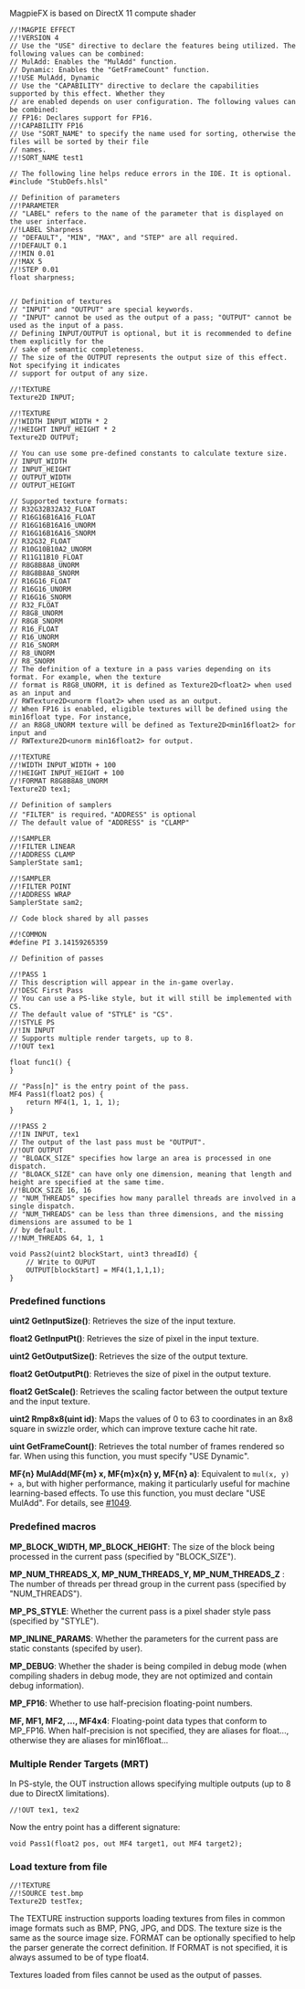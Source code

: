 MagpieFX is based on DirectX 11 compute shader

``` hlsl
//!MAGPIE EFFECT
//!VERSION 4
// Use the "USE" directive to declare the features being utilized. The following values can be combined:
// MulAdd: Enables the "MulAdd" function.
// Dynamic: Enables the "GetFrameCount" function.
//!USE MulAdd, Dynamic
// Use the "CAPABILITY" directive to declare the capabilities supported by this effect. Whether they
// are enabled depends on user configuration. The following values can be combined:
// FP16: Declares support for FP16.
//!CAPABILITY FP16
// Use "SORT_NAME" to specify the name used for sorting, otherwise the files will be sorted by their file
// names.
//!SORT_NAME test1

// The following line helps reduce errors in the IDE. It is optional.
#include "StubDefs.hlsl"

// Definition of parameters
//!PARAMETER
// "LABEL" refers to the name of the parameter that is displayed on the user interface.
//!LABEL Sharpness
// "DEFAULT", "MIN", "MAX", and "STEP" are all required.
//!DEFAULT 0.1
//!MIN 0.01
//!MAX 5
//!STEP 0.01
float sharpness;


// Definition of textures
// "INPUT" and "OUTPUT" are special keywords.
// "INPUT" cannot be used as the output of a pass; "OUTPUT" cannot be used as the input of a pass.
// Defining INPUT/OUTPUT is optional, but it is recommended to define them explicitly for the
// sake of semantic completeness.
// The size of the OUTPUT represents the output size of this effect. Not specifying it indicates
// support for output of any size.

//!TEXTURE
Texture2D INPUT;

//!TEXTURE
//!WIDTH INPUT_WIDTH * 2
//!HEIGHT INPUT_HEIGHT * 2
Texture2D OUTPUT;

// You can use some pre-defined constants to calculate texture size.
// INPUT_WIDTH
// INPUT_HEIGHT
// OUTPUT_WIDTH
// OUTPUT_HEIGHT

// Supported texture formats:
// R32G32B32A32_FLOAT
// R16G16B16A16_FLOAT
// R16G16B16A16_UNORM
// R16G16B16A16_SNORM
// R32G32_FLOAT
// R10G10B10A2_UNORM
// R11G11B10_FLOAT
// R8G8B8A8_UNORM
// R8G8B8A8_SNORM
// R16G16_FLOAT
// R16G16_UNORM
// R16G16_SNORM
// R32_FLOAT
// R8G8_UNORM
// R8G8_SNORM
// R16_FLOAT
// R16_UNORM
// R16_SNORM
// R8_UNORM
// R8_SNORM
// The definition of a texture in a pass varies depending on its format. For example, when the texture
// format is R8G8_UNORM, it is defined as Texture2D<float2> when used as an input and
// RWTexture2D<unorm float2> when used as an output.
// When FP16 is enabled, eligible textures will be defined using the min16float type. For instance,
// an R8G8_UNORM texture will be defined as Texture2D<min16float2> for input and
// RWTexture2D<unorm min16float2> for output.

//!TEXTURE
//!WIDTH INPUT_WIDTH + 100
//!HEIGHT INPUT_HEIGHT + 100
//!FORMAT R8G8B8A8_UNORM
Texture2D tex1;

// Definition of samplers
// "FILTER" is required，"ADDRESS" is optional
// The default value of "ADDRESS" is "CLAMP"

//!SAMPLER
//!FILTER LINEAR
//!ADDRESS CLAMP
SamplerState sam1;

//!SAMPLER
//!FILTER POINT
//!ADDRESS WRAP
SamplerState sam2;

// Code block shared by all passes

//!COMMON
#define PI 3.14159265359

// Definition of passes

//!PASS 1
// This description will appear in the in-game overlay.
//!DESC First Pass
// You can use a PS-like style, but it will still be implemented with CS.
// The default value of "STYLE" is "CS".
//!STYLE PS
//!IN INPUT
// Supports multiple render targets, up to 8.
//!OUT tex1

float func1() {
}

// "Pass[n]" is the entry point of the pass.
MF4 Pass1(float2 pos) {
    return MF4(1, 1, 1, 1);
}

//!PASS 2
//!IN INPUT, tex1
// The output of the last pass must be "OUTPUT".
//!OUT OUTPUT
// "BLOACK_SIZE" specifies how large an area is processed in one dispatch.
// "BLOACK_SIZE" can have only one dimension, meaning that length and height are specified at the same time.
//!BLOCK_SIZE 16, 16
// "NUM_THREADS" specifies how many parallel threads are involved in a single dispatch.
// "NUM_THREADS" can be less than three dimensions, and the missing dimensions are assumed to be 1
// by default.
//!NUM_THREADS 64, 1, 1

void Pass2(uint2 blockStart, uint3 threadId) {
    // Write to OUPUT
    OUTPUT[blockStart] = MF4(1,1,1,1);
}
```

### Predefined functions

**uint2 GetInputSize()**: Retrieves the size of the input texture.

**float2 GetInputPt()**: Retrieves the size of pixel in the input texture.

**uint2 GetOutputSize()**: Retrieves the size of the output texture.

**float2 GetOutputPt()**: Retrieves the size of pixel in the output texture.

**float2 GetScale()**: Retrieves the scaling factor between the output texture and the input texture.

**uint2 Rmp8x8(uint id)**: Maps the values of 0 to 63 to coordinates in an 8x8 square in swizzle order, which can improve texture cache hit rate.

**uint GetFrameCount()**: Retrieves the total number of frames rendered so far. When using this function, you must specify "USE Dynamic".

**MF{n} MulAdd(MF{m} x, MF{m}x{n} y, MF{n} a)**: Equivalent to `mul(x, y) + a`, but with higher performance, making it particularly useful for machine learning-based effects. To use this function, you must declare "USE MulAdd". For details, see [#1049](https://github.com/Blinue/Magpie/pull/1049).


### Predefined macros

**MP_BLOCK_WIDTH, MP_BLOCK_HEIGHT**: The size of the block being processed in the current pass (specified by "BLOCK_SIZE").

**MP_NUM_THREADS_X, MP_NUM_THREADS_Y, MP_NUM_THREADS_Z** : The number of threads per thread group in the current pass (specified by "NUM_THREADS").

**MP_PS_STYLE**: Whether the current pass is a pixel shader style pass (specified by "STYLE").

**MP_INLINE_PARAMS**: Whether the parameters for the current pass are static constants (specifed by user).

**MP_DEBUG**: Whether the shader is being compiled in debug mode (when compiling shaders in debug mode, they are not optimized and contain debug information).

**MP_FP16**: Whether to use half-precision floating-point numbers.

**MF, MF1, MF2, ..., MF4x4**: Floating-point data types that conform to MP_FP16. When half-precision is not specified, they are aliases for float..., otherwise they are aliases for min16float...


### Multiple Render Targets (MRT)

In PS-style, the OUT instruction allows specifying multiple outputs (up to 8 due to DirectX limitations).
``` hlsl
//!OUT tex1, tex2
```

Now the entry point has a different signature:
``` hlsl
void Pass1(float2 pos, out MF4 target1, out MF4 target2);
```

### Load texture from file

``` hlsl
//!TEXTURE
//!SOURCE test.bmp
Texture2D testTex;
```

The TEXTURE instruction supports loading textures from files in common image formats such as BMP, PNG, JPG, and DDS. The texture size is the same as the source image size. FORMAT can be optionally specified to help the parser generate the correct definition. If FORMAT is not specified, it is always assumed to be of type float4.

Textures loaded from files cannot be used as the output of passes.

